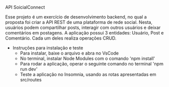 API SoicialConnect

Esse projeto é um exercício de desenvolvimento backend, no qual a proposta foi criar a API REST de uma plataforma de rede social. Nesta, usuários podem compartilhar posts, interagir com outros usuários e deixar comentários em postagens. A aplicação possui 3 entidades: Usuário, Post e Comentário. Cada um deles realiza operações CRUD.

- Instruções para instalação e teste
  - Para instalar, baixe o arquivo e abra no VsCode
  - No terminal, instalar Node Modules com o comando 'npm install'
  - Para rodar a aplicação, operar o seguinte comando no terminal 'npm run dev'
  - Teste a aplicação no Insomnia, usando as rotas apresentadas em src/routes
